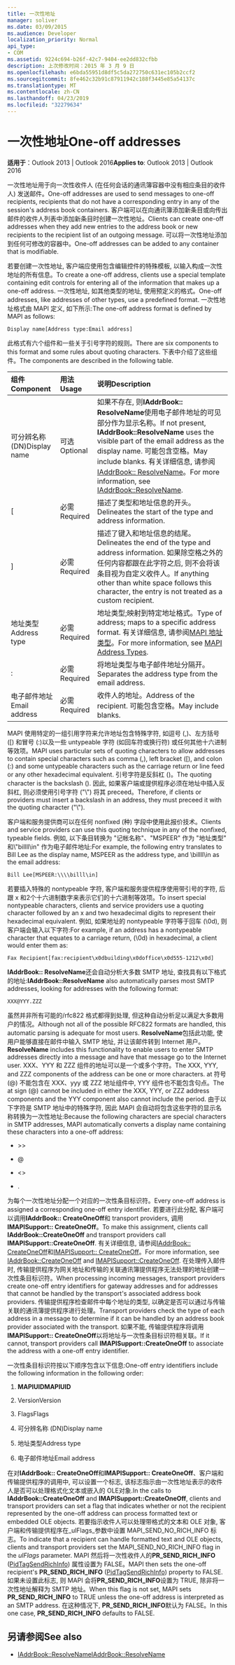 ```yaml
---
title: 一次性地址
manager: soliver
ms.date: 03/09/2015
ms.audience: Developer
localization_priority: Normal
api_type:
- COM
ms.assetid: 9224c694-b26f-42c7-9404-ee2dd832cfbb
description: 上次修改时间：2015 年 3 月 9 日
ms.openlocfilehash: e6bda55951d8df5c5da272750c631ec105b2ccf2
ms.sourcegitcommit: 8fe462c32b91c87911942c188f3445e85a54137c
ms.translationtype: MT
ms.contentlocale: zh-CN
ms.lasthandoff: 04/23/2019
ms.locfileid: "32279634"
---
```

# <a name="one-off-addresses"></a><span data-ttu-id="7097e-103">一次性地址</span><span class="sxs-lookup"><span data-stu-id="7097e-103">One-off addresses</span></span>

<span data-ttu-id="7097e-104">**适用于**：Outlook 2013 | Outlook 2016</span><span class="sxs-lookup"><span data-stu-id="7097e-104">**Applies to**: Outlook 2013 | Outlook 2016</span></span> 
  
<span data-ttu-id="7097e-105">一次性地址用于向一次性收件人 (在任何会话的通讯簿容器中没有相应条目的收件人) 发送邮件。</span><span class="sxs-lookup"><span data-stu-id="7097e-105">One-off addresses are used to send messages to one-off recipients, recipients that do not have a corresponding entry in any of the session's address book containers.</span></span> <span data-ttu-id="7097e-106">客户端可以在向通讯簿添加新条目或向传出邮件的收件人列表中添加新条目时创建一次性地址。</span><span class="sxs-lookup"><span data-stu-id="7097e-106">Clients can create one-off addresses when they add new entries to the address book or new recipients to the recipient list of an outgoing message.</span></span> <span data-ttu-id="7097e-107">可以将一次性地址添加到任何可修改的容器中。</span><span class="sxs-lookup"><span data-stu-id="7097e-107">One-off addresses can be added to any container that is modifiable.</span></span>
  
<span data-ttu-id="7097e-108">若要创建一次性地址, 客户端应使用包含编辑控件的特殊模板, 以输入构成一次性地址的所有信息。</span><span class="sxs-lookup"><span data-stu-id="7097e-108">To create a one-off address, clients use a special template containing edit controls for entering all of the information that makes up a one-off address.</span></span> <span data-ttu-id="7097e-109">一次性地址, 如其他类型的地址, 使用预定义的格式。</span><span class="sxs-lookup"><span data-stu-id="7097e-109">One-off addresses, like addresses of other types, use a predefined format.</span></span> <span data-ttu-id="7097e-110">一次性地址格式由 MAPI 定义, 如下所示:</span><span class="sxs-lookup"><span data-stu-id="7097e-110">The one-off address format is defined by MAPI as follows:</span></span>
  
`Display name[Address type:Email address]`
  
<span data-ttu-id="7097e-111">此格式有六个组件和一些关于引号字符的规则。</span><span class="sxs-lookup"><span data-stu-id="7097e-111">There are six components to this format and some rules about quoting characters.</span></span> <span data-ttu-id="7097e-112">下表中介绍了这些组件。</span><span class="sxs-lookup"><span data-stu-id="7097e-112">The components are described in the following table.</span></span>
  
|<span data-ttu-id="7097e-113">**组件**</span><span class="sxs-lookup"><span data-stu-id="7097e-113">**Component**</span></span>|<span data-ttu-id="7097e-114">**用法**</span><span class="sxs-lookup"><span data-stu-id="7097e-114">**Usage**</span></span>|<span data-ttu-id="7097e-115">**说明**</span><span class="sxs-lookup"><span data-stu-id="7097e-115">**Description**</span></span>|
|:-----|:-----|:-----|
|<span data-ttu-id="7097e-116">可分辨名称 (DN)</span><span class="sxs-lookup"><span data-stu-id="7097e-116">Display name</span></span>  <br/> |<span data-ttu-id="7097e-117">可选</span><span class="sxs-lookup"><span data-stu-id="7097e-117">Optional</span></span>  <br/> |<span data-ttu-id="7097e-118">如果不存在, 则**IAddrBook:: ResolveName**使用电子邮件地址的可见部分作为显示名称。</span><span class="sxs-lookup"><span data-stu-id="7097e-118">If not present, **IAddrBook::ResolveName** uses the visible part of the email address as the display name.</span></span> <span data-ttu-id="7097e-119">可能包含空格。</span><span class="sxs-lookup"><span data-stu-id="7097e-119">May include blanks.</span></span> <span data-ttu-id="7097e-120">有关详细信息, 请参阅[IAddrBook:: ResolveName](iaddrbook-resolvename.md)。</span><span class="sxs-lookup"><span data-stu-id="7097e-120">For more information, see [IAddrBook::ResolveName](iaddrbook-resolvename.md).</span></span>  <br/> |
|<span data-ttu-id="7097e-121">[</span><span class="sxs-lookup"><span data-stu-id="7097e-121"></span></span>  <br/> |<span data-ttu-id="7097e-122">必需</span><span class="sxs-lookup"><span data-stu-id="7097e-122">Required</span></span>  <br/> |<span data-ttu-id="7097e-123">描述了类型和地址信息的开头。</span><span class="sxs-lookup"><span data-stu-id="7097e-123">Delineates the start of the type and address information.</span></span>  <br/> |
|<span data-ttu-id="7097e-124">]</span><span class="sxs-lookup"><span data-stu-id="7097e-124"></span></span>  <br/> |<span data-ttu-id="7097e-125">必需</span><span class="sxs-lookup"><span data-stu-id="7097e-125">Required</span></span>  <br/> |<span data-ttu-id="7097e-126">描述了键入和地址信息的结尾。</span><span class="sxs-lookup"><span data-stu-id="7097e-126">Delineates the end of the type and address information.</span></span> <span data-ttu-id="7097e-127">如果除空格之外的任何内容都跟在此字符之后, 则不会将该条目视为自定义收件人。</span><span class="sxs-lookup"><span data-stu-id="7097e-127">If anything other than white space follows this character, the entry is not treated as a custom recipient.</span></span>  <br/> |
|<span data-ttu-id="7097e-128">地址类型</span><span class="sxs-lookup"><span data-stu-id="7097e-128">Address type</span></span>  <br/> |<span data-ttu-id="7097e-129">必需</span><span class="sxs-lookup"><span data-stu-id="7097e-129">Required</span></span>  <br/> |<span data-ttu-id="7097e-130">地址类型;映射到特定地址格式。</span><span class="sxs-lookup"><span data-stu-id="7097e-130">Type of address; maps to a specific address format.</span></span> <span data-ttu-id="7097e-131">有关详细信息, 请参阅[MAPI 地址类型](mapi-address-types.md)。</span><span class="sxs-lookup"><span data-stu-id="7097e-131">For more information, see [MAPI Address Types](mapi-address-types.md).</span></span>  <br/> |
|<span data-ttu-id="7097e-132">:</span><span class="sxs-lookup"><span data-stu-id="7097e-132"></span></span>  <br/> |<span data-ttu-id="7097e-133">必需</span><span class="sxs-lookup"><span data-stu-id="7097e-133">Required</span></span>  <br/> |<span data-ttu-id="7097e-134">将地址类型与电子邮件地址分隔开。</span><span class="sxs-lookup"><span data-stu-id="7097e-134">Separates the address type from the email address.</span></span>  <br/> |
|<span data-ttu-id="7097e-135">电子邮件地址</span><span class="sxs-lookup"><span data-stu-id="7097e-135">Email address</span></span>  <br/> |<span data-ttu-id="7097e-136">必需</span><span class="sxs-lookup"><span data-stu-id="7097e-136">Required</span></span>  <br/> |<span data-ttu-id="7097e-137">收件人的地址。</span><span class="sxs-lookup"><span data-stu-id="7097e-137">Address of the recipient.</span></span> <span data-ttu-id="7097e-138">可能包含空格。</span><span class="sxs-lookup"><span data-stu-id="7097e-138">May include blanks.</span></span>  <br/> |
   
<span data-ttu-id="7097e-139">MAPI 使用特定的一组引用字符来允许地址包含特殊字符, 如逗号 (,)、左方括号 ([) 和冒号 (:)以及一些 untypeable 字符 (如回车符或换行符) 或任何其他十六进制等效项。</span><span class="sxs-lookup"><span data-stu-id="7097e-139">MAPI uses particular sets of quoting characters to allow addresses to contain special characters such as comma (,), left bracket ([), and colon (:) and some untypeable characters such as the carriage return or line feed or any other hexadecimal equivalent.</span></span> <span data-ttu-id="7097e-140">引号字符是反斜杠 (\)。</span><span class="sxs-lookup"><span data-stu-id="7097e-140">The quoting character is the backslash (\).</span></span> <span data-ttu-id="7097e-141">因此, 如果客户端或提供程序必须在地址中插入反斜杠, 则必须使用引号字符 ("\\") 将其 preceed。</span><span class="sxs-lookup"><span data-stu-id="7097e-141">Therefore, if clients or providers must insert a backslash in an address, they must preceed it with the quoting character ("\\").</span></span>
  
<span data-ttu-id="7097e-142">客户端和服务提供商可以在任何 nonfixed (种) 字段中使用此报价技术。</span><span class="sxs-lookup"><span data-stu-id="7097e-142">Clients and service providers can use this quoting technique in any of the nonfixed, typeable fields.</span></span> <span data-ttu-id="7097e-143">例如, 以下条目转换为 "记帐名称"、"MSPEER" 作为 "地址类型" 和\\"billll\in" 作为电子邮件地址:</span><span class="sxs-lookup"><span data-stu-id="7097e-143">For example, the following entry translates to Bill Lee as the display name, MSPEER as the address type, and \\billll\in as the email address:</span></span>
  
`Bill Lee[MSPEER:\\\\billl\in]`

<span data-ttu-id="7097e-144">若要插入特殊的 nontypeable 字符, 客户端和服务提供程序使用带引号的字符, 后跟 x 和2个十六进制数字来表示它们的十六进制等效项。</span><span class="sxs-lookup"><span data-stu-id="7097e-144">To insert special nontypeable characters, clients and service providers use a quoting character followed by an x and two hexadecimal digits to represent their hexadecimal equivalent.</span></span> <span data-ttu-id="7097e-145">例如, 如果地址的 nontypeable 字符等于回车 (\0d), 则客户端会输入以下字符:</span><span class="sxs-lookup"><span data-stu-id="7097e-145">For example, if an address has a nontypeable character that equates to a carriage return, (\0d) in hexadecimal, a client would enter them as:</span></span>
  
`Fax Recipient[fax:recipient\x0dbuilding\x0doffice\x0d555-1212\x0d]`

<span data-ttu-id="7097e-146">**IAddrBook:: ResolveName**还会自动分析大多数 SMTP 地址, 查找具有以下格式的地址:</span><span class="sxs-lookup"><span data-stu-id="7097e-146">**IAddrBook::ResolveName** also automatically parses most SMTP addresses, looking for addresses with the following format:</span></span> 
  
`XXX@YYY.ZZZ`

<span data-ttu-id="7097e-147">虽然并非所有可能的/rfc822 格式都得到处理, 但这种自动分析足以满足大多数用户的情况。</span><span class="sxs-lookup"><span data-stu-id="7097e-147">Although not all of the possible RFC822 formats are handled, this automatic parsing is adequate for most users.</span></span> <span data-ttu-id="7097e-148">**ResolveName**包括此功能, 使用户能够直接在邮件中输入 SMTP 地址, 并让该邮件转到 Internet 用户。</span><span class="sxs-lookup"><span data-stu-id="7097e-148">**ResolveName** includes this functionality to enable users to enter SMTP addresses directly into a message and have that message go to the Internet user.</span></span> <span data-ttu-id="7097e-149">XXX、YYY 和 ZZZ 组件的地址可以是一个或多个字符。</span><span class="sxs-lookup"><span data-stu-id="7097e-149">The XXX, YYY, and ZZZ components of the address can be one or more characters.</span></span> <span data-ttu-id="7097e-150">at 符号 (@) 不能包含在 XXX、yyy 或 ZZZ 地址组件中, YYY 组件也不能包含句点。</span><span class="sxs-lookup"><span data-stu-id="7097e-150">The at sign (@) cannot be included in either the XXX, YYY, or ZZZ address components and the YYY component also cannot include the period.</span></span> <span data-ttu-id="7097e-151">由于以下字符是 SMTP 地址中的特殊字符, 因此 MAPI 会自动将包含这些字符的显示名称转换为一次性地址:</span><span class="sxs-lookup"><span data-stu-id="7097e-151">Because the following characters are special characters in SMTP addresses, MAPI automatically converts a display name containing these characters into a one-off address:</span></span> 
  
- \>\>
    
- @
    
- \<\>
    
- <span data-ttu-id="7097e-152">.</span><span class="sxs-lookup"><span data-stu-id="7097e-152"></span></span>
    
<span data-ttu-id="7097e-153">为每个一次性地址分配一个对应的一次性条目标识符。</span><span class="sxs-lookup"><span data-stu-id="7097e-153">Every one-off address is assigned a corresponding one-off entry identifier.</span></span> <span data-ttu-id="7097e-154">若要进行此分配, 客户端可以调用**IAddrBook:: CreateOneOff**和 transport providers, 调用**IMAPISupport:: CreateOneOff**。</span><span class="sxs-lookup"><span data-stu-id="7097e-154">To make this assignment, clients call **IAddrBook::CreateOneOff** and transport providers call **IMAPISupport::CreateOneOff**.</span></span> <span data-ttu-id="7097e-155">有关详细信息, 请参阅[IAddrBook:: CreateOneOff](iaddrbook-createoneoff.md)和[IMAPISupport:: CreateOneOff](imapisupport-createoneoff.md)。</span><span class="sxs-lookup"><span data-stu-id="7097e-155">For more information, see [IAddrBook::CreateOneOff](iaddrbook-createoneoff.md) and [IMAPISupport::CreateOneOff](imapisupport-createoneoff.md).</span></span> <span data-ttu-id="7097e-156">在处理传入邮件时, 传输提供程序为网关地址和传输的关联通讯簿提供程序无法处理的地址创建一次性条目标识符。</span><span class="sxs-lookup"><span data-stu-id="7097e-156">When processing incoming messages, transport providers create one-off entry identifiers for gateway addresses and for addresses that cannot be handled by the transport's associated address book providers.</span></span> <span data-ttu-id="7097e-157">传输提供程序检查邮件中每个地址的类型, 以确定是否可以通过与传输关联的通讯簿提供程序进行处理。</span><span class="sxs-lookup"><span data-stu-id="7097e-157">Transport providers check the type of each address in a message to determine if it can be handled by an address book provider associated with the transport.</span></span> <span data-ttu-id="7097e-158">如果不能, 传输提供程序将调用**IMAPISupport:: CreateOneOff**以将地址与一次性条目标识符相关联。</span><span class="sxs-lookup"><span data-stu-id="7097e-158">If it cannot, transport providers call **IMAPISupport::CreateOneOff** to associate the address with a one-off entry identifier.</span></span> 
  
<span data-ttu-id="7097e-159">一次性条目标识符按以下顺序包含以下信息:</span><span class="sxs-lookup"><span data-stu-id="7097e-159">One-off entry identifiers include the following information in the following order:</span></span>
  
1. <span data-ttu-id="7097e-160">**MAPIUID**</span><span class="sxs-lookup"><span data-stu-id="7097e-160">**MAPIUID**</span></span>
    
2. <span data-ttu-id="7097e-161">Version</span><span class="sxs-lookup"><span data-stu-id="7097e-161">Version</span></span>
    
3. <span data-ttu-id="7097e-162">Flags</span><span class="sxs-lookup"><span data-stu-id="7097e-162">Flags</span></span>
    
4. <span data-ttu-id="7097e-163">可分辨名称 (DN)</span><span class="sxs-lookup"><span data-stu-id="7097e-163">Display name</span></span>
    
5. <span data-ttu-id="7097e-164">地址类型</span><span class="sxs-lookup"><span data-stu-id="7097e-164">Address type</span></span>
    
6. <span data-ttu-id="7097e-165">电子邮件地址</span><span class="sxs-lookup"><span data-stu-id="7097e-165">Email address</span></span>
    
<span data-ttu-id="7097e-166">在对**IAddrBook:: CreateOneOff**和**IMAPISupport:: CreateOneOff**、客户端和传输提供程序的调用中, 可以设置一个标志, 该标志指示由一次性地址表示的收件人是否可以处理格式化文本或嵌入的 OLE对象.</span><span class="sxs-lookup"><span data-stu-id="7097e-166">In the calls to **IAddrBook::CreateOneOff** and **IMAPISupport::CreateOneOff**, clients and transport providers can set a flag that indicates whether or not the recipient represented by the one-off address can process formatted text or embedded OLE objects.</span></span> <span data-ttu-id="7097e-167">若要指示收件人可以处理带格式的文本和 OLE 对象, 客户端和传输提供程序在_ulFlags_参数中设置 MAPI_SEND_NO_RICH_INFO 标志。</span><span class="sxs-lookup"><span data-stu-id="7097e-167">To indicate that a recipient can handle formatted text and OLE objects, clients and transport providers set the MAPI_SEND_NO_RICH_INFO flag in the  _ulFlags_ parameter.</span></span> <span data-ttu-id="7097e-168">MAPI 然后将一次性收件人的**PR_SEND_RICH_INFO** ([PidTagSendRichInfo](pidtagsendrichinfo-canonical-property.md)) 属性设置为 FALSE。</span><span class="sxs-lookup"><span data-stu-id="7097e-168">MAPI then sets the one-off recipient's **PR_SEND_RICH_INFO** ([PidTagSendRichInfo](pidtagsendrichinfo-canonical-property.md)) property to FALSE.</span></span> <span data-ttu-id="7097e-169">如果未设置此标志, 则 MAPI 会将**PR_SEND_RICH_INFO**设置为 TRUE, 除非将一次性地址解释为 SMTP 地址。</span><span class="sxs-lookup"><span data-stu-id="7097e-169">When this flag is not set, MAPI sets **PR_SEND_RICH_INFO** to TRUE unless the one-off address is interpreted as an SMTP address.</span></span> <span data-ttu-id="7097e-170">在这种情况下, **PR_SEND_RICH_INFO**默认为 FALSE。</span><span class="sxs-lookup"><span data-stu-id="7097e-170">In this one case, **PR_SEND_RICH_INFO** defaults to FALSE.</span></span> 
  
## <a name="see-also"></a><span data-ttu-id="7097e-171">另请参阅</span><span class="sxs-lookup"><span data-stu-id="7097e-171">See also</span></span>

- [<span data-ttu-id="7097e-172">IAddrBook::ResolveName</span><span class="sxs-lookup"><span data-stu-id="7097e-172">IAddrBook::ResolveName</span></span>](iaddrbook-resolvename.md)

